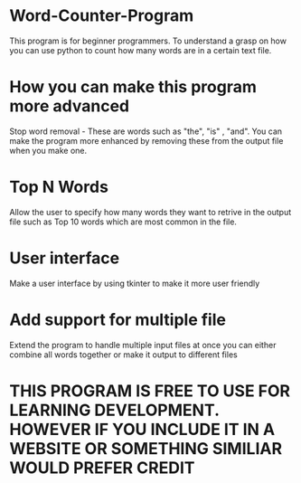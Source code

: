 # Word-Counter-Program
This program is for beginner programmers. To understand a grasp on how you can use python to count how many words are in a certain text file. 

# How you can make this program more advanced 
Stop word removal - These are words such as "the", "is" , "and". You can make the program more enhanced by removing these from the output file when you make one.

# Top N Words
Allow the user to specify how many words they want to retrive in the output file such as Top 10 words which are most common in the file. 

# User interface
Make a user interface by using tkinter to make it more user friendly

# Add support for multiple file
Extend the program to handle multiple input files at once you can either combine all words together or make it output to different files

# THIS PROGRAM IS FREE TO USE FOR LEARNING DEVELOPMENT. HOWEVER IF YOU INCLUDE IT IN A WEBSITE OR SOMETHING SIMILIAR WOULD PREFER CREDIT
